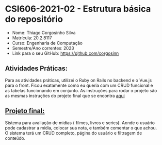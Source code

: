 # **CSI606-2021-02 - Estrutura básica do repositório**

- Nome: Thiago Corgosinho Silva
- Matrícula: 20.2.8117
- Curso: Engenharia de Computação
- Semestre/Ano correntes: 2023
- Link para o seu GitHub: https://github.com/corgosinn


## Atividades Práticas:

Para as atividades práticas, utilizei o Ruby on Rails no backend e o Vue.js para o front. Ficou exatamente como eu queria com um CRUD funcional e as tabelas funcionando em conjunto.
As instruções para rodar o projeto são as mesmas instruções do projeto final que se encontra [aqui](./Projeto/README.md) 


## [Projeto final:](./Projeto/README.md)

Sistema para avaliação de midias ( filmes, livros e series).
Aonde o usuário pode cadastrar a mídia, colocar sua nota, e também comentar o que achou. O sistema terá um CRUD completo, página do usuário e filtragem de conteúdo.
